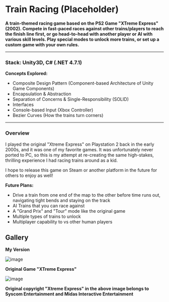 # Train Racing (Placeholder)

**A train-themed racing game based on the PS2 Game "XTreme Express" (2002). Compete in fast-paced races against other trains/players to reach the finish line first, or go head-to-head with another player or AI with various skill levels. Play special modes to unlock more trains, or set up a custom game with your own rules.**

---

### Stack: Unity3D, C# (.NET 4.7.1)

**Concepts Explored:** 
- Composite Design Pattern (Component-based Architecture of Unity Game Components)
- Encapsulation & Abstraction
- Separation of Concerns & Single-Responsibility (SOLID)
- Interfaces
- Console-based Input (Xbox Controller)
- Bezier Curves (How the trains turn corners)

---

### Overview
I played the original "Xtreme Express" on Playstation 2 back in the early 2000s, and it was one of my favorite games. It was unfortunately never ported to PC, so this is my attempt at re-creating the same high-stakes, thrilling experience I had racing trains around as a kid.

I hope to release this game on Steam or another platform in the future for others to enjoy as well!

**Future Plans:**
- Drive a train from one end of the map to the other before time runs out, navigating tight bends and staying on the track
- AI Trains that you can race against
- A "Grand Prix" and "Tour" mode like the original game
- Multiple types of trains to unlock
- Multiplayer capability to vs other human players

## Gallery

**My Version**

![image](https://user-images.githubusercontent.com/67047470/228462525-5684246f-2551-4306-b01c-12b769f7e15d.png)

**Original Game "XTreme Express"**

![image](https://user-images.githubusercontent.com/67047470/228462977-7e5559ef-b93d-4402-bb02-8c95fb493507.png)

**Original copyright "Xtreme Express" in the above image belongs to Syscom Entertainment and Midas Interactive Entertainment**

